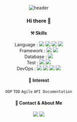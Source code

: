 <div align=center>

![header](https://capsule-render.vercel.app/api?type=soft&color=e1efdc&height=100&section=header&text=Yeonjae%20Lee&fontColor=ffffff&fontSize=50)

### Hi there 👋

#### ⚒ Skills
Language :
<img src="https://img.shields.io/badge/Java-007396?style=flat&logo=Java&logoColor=white"/>
<img src="https://img.shields.io/badge/C++-00599C?style=flat&logo=c%2B%2B&logoColor=white"/>
<img src="https://img.shields.io/badge/html5-E34F26?style=flat&logo=html5&logoColor=white"/>
<img src="https://img.shields.io/badge/css-1572B6?style=flat&logo=css3&logoColor=white"> </br>
Framework :
<img src="https://img.shields.io/badge/Spring-6DB33F?style=flat&logo=spring&logoColor=white"> 
<img src="https://img.shields.io/badge/JPA-6DB33F?style=flat&logo=spring&logoColor=white"> </br>
Database : 
<img src="https://img.shields.io/badge/mysql-4479A1?style=flat&logo=mysql&logoColor=white"> </br>
Test :
<img src="https://img.shields.io/badge/JUnit5-25A162?style=flat&logo=JUnit5&logoColor=white">
<img src="https://img.shields.io/badge/Mockito-25A162?style=flat&logo=Mockito&logoColor=white">
<br>
DevOps :
<img src="https://img.shields.io/badge/AWS-232F3E?style=flat&logo=amazonaws&logoColor=white"> 
<img src="https://img.shields.io/badge/Docker-2496ED?style=flat&logo=Docker&logoColor=white"> 
<img src="https://img.shields.io/badge/github-181717?style=flat&logo=github&logoColor=white">
<img src="https://img.shields.io/badge/git-F05032?style=flat&logo=git&logoColor=white">


#### 🌈 Interest
`OOP` `TDD` `Agile` `API Documentation` 


#### 📣 Contact & About Me
<a href="mailto:dlduswo1247@gmail.com" target="_blank"><img src="https://img.shields.io/badge/Gmail-EA4335?style=flat&logo=Gmail&logoColor=white"/></a>
<a href="https://velog.io/@yyy96" target="_blank"><img src="https://img.shields.io/badge/Velog-20c997?style=flat&logo=Vimeo&logoColor=white"/></a>

</div>

<!--
**yyy96/yyy96** is a ✨ _special_ ✨ repository because its `README.md` (this file) appears on your GitHub profile.
Here are some ideas to get you started:
- 🔭 I’m currently working on ...
- 🌱 I’m currently learning ...
- 👯 I’m looking to collaborate on ...
- 🤔 I’m looking for help with ...
- 💬 Ask me about ...
- 📫 How to reach me: ...
- 😄 Pronouns: ...
- ⚡ Fun fact: ...
-->
